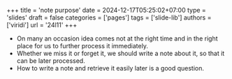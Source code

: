 +++
title = 'note purpose'
date = 2024-12-17T05:25:02+07:00
type = 'slides'
draft = false
categories = ['pages']
tags = ['slide-lib']
authors = ['viridi']
url = '24l11'
+++
<!--more-->

+ On many an occasion idea comes not at the right time and in the right place for us to further process it immediately.
+ Whether we miss it or forget it, we should write a note about it, so that it can be later processed.
+ How to write a note and retrieve it easily later is a good question.

